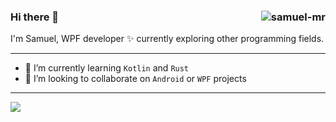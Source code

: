 ### Hi there 👋 <img align="right" src="https://komarev.com/ghpvc/?username=samuel-mr" alt="samuel-mr" />

I'm Samuel, WPF developer ✨ currently exploring other programming fields.
___

- 🌱 I’m currently learning `Kotlin` and `Rust`
- 👯 I’m looking to collaborate on `Android` or `WPF` projects

___

[![](https://github-readme-stats.vercel.app/api?username=samuel-mr&show_icons=true&theme=dark)](https://github.com/samuel-mr)

